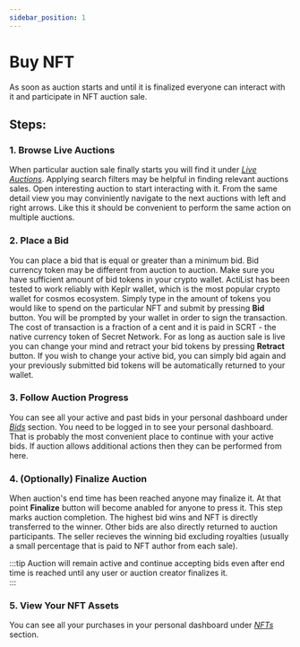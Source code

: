 ```yaml
---
sidebar_position: 1
---
```


# Buy NFT

As soon as auction starts and until it is finalized everyone can interact with it and participate in NFT auction sale.
## Steps:
### 1. Browse Live Auctions
When particular auction sale finally starts you will find it under *<a href="https://test.actilist.co/auctions/active" target="_blank">Live Auctions</a>*. Applying search filters may be helpful in finding relevant auctions sales. Open interesting auction to start interacting with it. From the same detail view you may conviniently navigate to the next auctions with left and right arrows. Like this it should be convenient to perform the same action on multiple auctions.  

### 2. Place a Bid

You can place a bid that is equal or greater than a minimum bid. Bid currency token may be different from auction to auction. Make sure you have sufficient amount of bid tokens in your crypto wallet. ActiList has been tested to work reliably with Keplr wallet, which is the most popular crypto wallet for cosmos ecosystem. Simply type in the amount of tokens you would like to spend on the particular NFT and submit by pressing **Bid** button. You will be prompted by your wallet in order to sign the transaction. The cost of transaction is a fraction of a cent and it is paid in SCRT - the native currency token of Secret Network. For as long as auction sale is live you can change your mind and retract your bid tokens by pressing **Retract** button. If you wish to change your active bid, you can simply bid again and your previously submitted bid tokens will be automatically returned to your wallet.

### 3. Follow Auction Progress
You can see all your active and past bids in your personal dashboard under *<a href="https://test.actilist.co/dashboard/my-bids" target="_blank">Bids</a>* section. You need to be logged in to see your personal dashboard. That is probably the most convenient place to continue with your active bids. If auction allows additional actions then they can be performed from here.

### 4. (Optionally) Finalize Auction
When auction's end time has been reached anyone may finalize it. At that point **Finalize** button will become anabled for anyone to press it. This step marks auction completion. The highest bid wins and NFT is directly transferred to the winner. Other bids are also directly returned to auction participants. The seller recieves the winning bid excluding royalties (usually a small percentage that is paid to NFT author from each sale). 

:::tip
Auction will remain active and continue accepting bids even after end time is reached until any user or auction creator finalizes it.   
:::
### 5. View Your NFT Assets
You can see all your purchases in your personal dashboard under *<a href="https://test.actilist.co/dashboard/collections" target="_blank">NFTs</a>* section.
